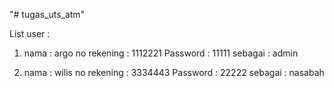 "# tugas_uts_atm" 

List user :
1.  nama         : argo
    no rekening  : 1112221
    Password     : 11111
    sebagai      : admin

2.  nama         : wilis
    no rekening  : 3334443
    Password     : 22222
    sebagai      : nasabah